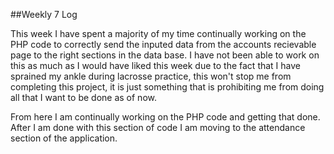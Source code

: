 ##Weekly 7 Log

This week I have spent a majority of my time continually working on the PHP code to correctly send the inputed data from the accounts recievable page to the right sections in the data base. I have not been able to work on this as much as I would have liked this week due to the fact that I have sprained my ankle during lacrosse practice, this won't stop me from completing this project, it is just something that is prohibiting me from doing all that I want to be done as of now. 

From here I am continually working on the PHP code and getting that done. After I am done with this section of code I am moving to the attendance section of the application.